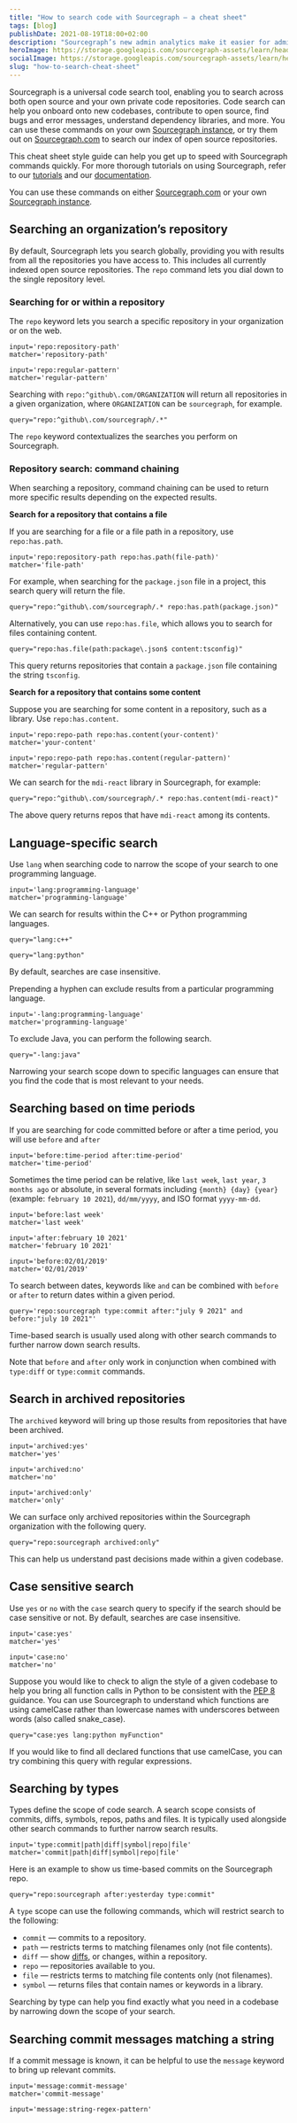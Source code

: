 ```yaml
---
title: "How to search code with Sourcegraph — a cheat sheet"
tags: [blog]
publishDate: 2021-08-19T18:00+02:00
description: "Sourcegraph’s new admin analytics make it easier for admins to understand user engagement, measure efficiencies, and quantify the value of Sourcegraph."
heroImage: https://storage.googleapis.com/sourcegraph-assets/learn/headers/sourcegraph-learn-03.png
socialImage: https://storage.googleapis.com/sourcegraph-assets/learn/headers/sourcegraph-learn-03.png
slug: "how-to-search-cheat-sheet"
---
```


Sourcegraph is a universal code search tool, enabling you to search across both open source and your own private code repositories. Code search can help you onboard onto new codebases, contribute to open source, find bugs and error messages, understand dependency libraries, and more. You can use these commands on your own [Sourcegraph instance](https://docs.sourcegraph.com/admin/deploy), or try them out on [Sourcegraph.com](https://sourcegraph.com/search) to search our index of open source repositories.

This cheat sheet style guide can help you get up to speed with Sourcegraph commands quickly. For more thorough tutorials on using Sourcegraph, refer to our [tutorials](https://learn.sourcegraph.com/tags/sourcegraph) and our [documentation](https://docs.sourcegraph.com/). 

You can use these commands on either [Sourcegraph.com](https://sourcegraph.com/search) or your own [Sourcegraph instance](https://docs.sourcegraph.com/admin/install).

## Searching an organization’s repository

By default, Sourcegraph lets you search globally, providing you with results from all the repositories you have access to. This includes all currently indexed open source repositories. The `repo` command lets you dial down to the single repository level.

### Searching for or within a repository

The `repo` keyword lets you search a specific repository in your organization or on the web.

```text
input='repo:repository-path'
matcher='repository-path'
```  
  
```text
input='repo:regular-pattern'
matcher='regular-pattern'
```
  
Searching with `repo:^github\.com/ORGANIZATION` will return all repositories in a given organization, where `ORGANIZATION` can be `sourcegraph`, for example.

```text
query="repo:^github\.com/sourcegraph/.*"
```
  

The `repo` keyword contextualizes the searches you perform on Sourcegraph. 

### Repository search: command chaining

When searching a repository, command chaining can be used to return more specific results depending on the expected results.

**Search for a repository that contains a file**

If you are searching for a file or a file path in a repository, use `repo:has.path`.

```text
input='repo:repository-path repo:has.path(file-path)'
matcher='file-path'
```
  
For example, when searching for the `package.json` file in a project, this search query will return the file.

```text
query="repo:^github\.com/sourcegraph/.* repo:has.path(package.json)"
```
  
Alternatively, you can use `repo:has.file`, which allows you to search for files containing content.

```text
query="repo:has.file(path:package\.json$ content:tsconfig)"
```
  
This query returns repositories that contain a `package.json` file containing the string `tsconfig`.

**Search for a repository that contains some content**

Suppose you are searching for some content in a repository, such as a library. Use `repo:has.content`.

```text
input='repo:repo-path repo:has.content(your-content)'
matcher='your-content'
```
  
```text
input='repo:repo-path repo:has.content(regular-pattern)'
matcher='regular-pattern'
```
  
We can search for the `mdi-react` library in Sourcegraph, for example:

```text
query="repo:^github\.com/sourcegraph/.* repo:has.content(mdi-react)"
```
  
The above query returns repos that have `mdi-react` among its contents.

## Language-specific search

Use `lang` when searching code to narrow the scope of your search to one programming language. 

```text
input='lang:programming-language'
matcher='programming-language'
```
  
We can search for results within the C++ or Python programming languages.

```text
query="lang:c++"
```
```text
query="lang:python"
```
  
By default, searches are case insensitive.

Prepending a hyphen can exclude results from a particular programming language.

```text
input='-lang:programming-language'
matcher='programming-language'
```
  
To exclude Java, you can perform the following search.

```text
query="​​-lang:java"
```
  
Narrowing your search scope down to specific languages can ensure that you find the code that is most relevant to your needs.

## Searching based on time periods

If you are searching for code committed before or after a time period, you will use `before` and `after`

```text
input='before:time-period after:time-period'
matcher='time-period'
```
  
Sometimes the time period can be relative, like `last week`, `last year`, `3 months ago` or absolute, in several formats including `{month} {day} {year}` (example: `february 10 2021`), `dd/mm/yyyy`, and ISO format `yyyy-mm-dd`.

```text
input='before:last week'
matcher='last week'
```
  
```text
input='after:february 10 2021'
matcher='february 10 2021'
```
  
```text
input='before:02/01/2019'
matcher='02/01/2019'
```
  
To search between dates, keywords like `and` can be combined with `before` or `after` to return dates within a given period.

```text
query='repo:sourcegraph type:commit after:"july 9 2021" and before:"july 10 2021"'
```
  
Time-based search is usually used along with other search commands to further narrow down search results.

Note that `before` and `after` only work in conjunction when combined with `type:diff` or `type:commit` commands.

## Search in archived repositories

The `archived` keyword will bring up those results from repositories that have been archived.

```text
input='archived:yes'
matcher='yes'
```
  
```text
input='archived:no'
matcher='no'
```
  
```text
input='archived:only'
matcher='only'
```
  
We can surface only archived repositories within the Sourcegraph organization with the following query.

```text
query="repo:sourcegraph archived:only"
```
  
This can help us understand past decisions made within a given codebase. 

## Case sensitive search

Use `yes` or `no` with the `case` search query to specify if the search should be case sensitive or not. By default, searches are case insensitive.

```text
input='case:yes'
matcher='yes'
```
  
```text
input='case:no'
matcher='no'
```
  
Suppose you would like to check to align the style of a given codebase to help you bring all function calls in Python to be consistent with the [PEP 8](https://www.python.org/dev/peps/pep-0008/) guidance. You can use Sourcegraph to understand which functions are using camelCase rather than lowercase names with underscores between words (also called snake_case).

```text
query="case:yes lang:python myFunction"
```
  
If you would like to find all declared functions that use camelCase, you can try combining this query with regular expressions.

## Searching by types

Types define the scope of code search. A search scope consists of commits, diffs, symbols, repos, paths and files. It is typically used alongside other search commands to further narrow search results.

```text
input='type:commit|path|diff|symbol|repo|file'
matcher='commit|path|diff|symbol|repo|file'
```
  
Here is an example to show us time-based commits on the Sourcegraph repo.

```text
query="repo:sourcegraph after:yesterday type:commit"
```
  
A `type` scope can use the following commands, which will restrict search to the following:
* `commit` — commits to a repository.
* `path` — restricts terms to matching filenames only (not file contents).
* `diff` — show [diffs](https://git-scm.com/docs/git-diff), or changes, within a repository.
* `repo` — repositories available to you.
* `file` — restricts terms to matching file contents only (not filenames).
* `symbol` — returns files that contain names or keywords in a library.

Searching by type can help you find exactly what you need in a codebase by narrowing down the scope of your search. 

## Searching commit messages matching a string

If a commit message is known, it can be helpful to use the `message` keyword to bring up relevant commits.

```text
input='message:commit-message'
matcher='commit-message'
```
  
```text
input='message:string-regex-pattern'
```
